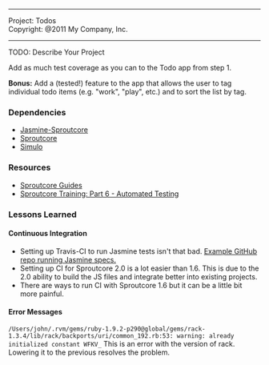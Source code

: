 --------------------------------------------------------------------------
Project:   Todos  
Copyright: @2011 My Company, Inc.  

--------------------------------------------------------------------------
TODO: Describe Your Project


Add as much test coverage as you can to the Todo app from step 1.

**Bonus:** Add a (tested!) feature to the app that allows the user to tag individual todo items (e.g. "work", "play", etc.) and to sort the list by tag.

### Dependencies
* [Jasmine-Sproutcore](https://github.com/gmoeck/jasmine-sproutcore)
* [Sproutcore](http://sproutcore.com)
* [Simulo](https://github.com/gmoeck/simulo)


### Resources
* [Sproutcore Guides](http://guides.sproutcore.com)
* [Sproutcore Training: Part 6 - Automated Testing](http://vimeo.com/26026503)

### Lessons Learned

#### Continuous Integration
* Setting up Travis-CI to run Jasmine tests isn't that bad. [Example
  GitHub repo running Jasmine specs.]()
* Setting up CI for Sproutcore 2.0 is a lot easier than 1.6. This is due
  to the 2.0 ability to build the JS files and integrate better into
existing projects.
* There are ways to run CI with Sproutcore 1.6 but it can be a little
  bit more painful.

#### Error Messages
`/Users/john/.rvm/gems/ruby-1.9.2-p290@global/gems/rack-1.3.4/lib/rack/backports/uri/common_192.rb:53: warning: already initialized constant WFKV_`
This is an error with the version of rack. Lowering it to the previous
resolves the problem.


